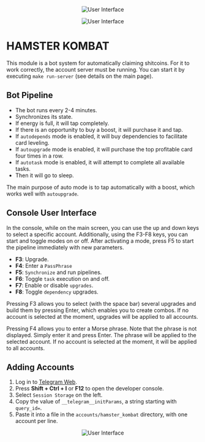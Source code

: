 <p align="center">
  <img src="https://github.com/9ft6/hamster_farm/raw/media/pics/cui.png" alt="User Interface">
</p>

<p align="center">
  <img src="https://github.com/9ft6/hamster_farm/raw/media/pics/combo.png" alt="User Interface">
</p>

# HAMSTER KOMBAT

This module is a bot system for automatically claiming shitcoins.
For it to work correctly, the account server must be running.
You can start it by executing `make run-server` (see details on the main page).

## Bot Pipeline

- The bot runs every 2-4 minutes.
- Synchronizes its state.
- If energy is full, it will tap completely.
- If there is an opportunity to buy a boost, it will purchase it and tap.
- If `autodepends` mode is enabled, it will buy dependencies to facilitate card leveling.
- If `autoupgrade` mode is enabled, it will purchase the top profitable card four times in a row.
- If `autotask` mode is enabled, it will attempt to complete all available tasks.
- Then it will go to sleep.

The main purpose of auto mode is to tap automatically with a boost, which works well with `autoupgrade`.

## Console User Interface

In the console, while on the main screen, you can use the up and down keys to select a specific account. Additionally, using the F3-F8 keys, you can start and toggle modes on or off. After activating a mode, press F5 to start the pipeline immediately with new parameters.

- **F3**: Upgrade.
- **F4**: Enter a `PassPhrase`
- **F5**: `Synchronize` and run pipelines.
- **F6**: Toggle `task` execution on and off.
- **F7**: Enable or disable `upgrades`.
- **F8**: Toggle `dependency` upgrades.

Pressing F3 allows you to select (with the space bar) several upgrades and build them by pressing Enter, which enables you to create combos. If no account is selected at the moment, upgrades will be applied to all accounts.

Pressing F4 allows you to enter a Morse phrase. Note that the phrase is not displayed. Simply enter it and press Enter. The phrase will be applied to the selected account. If no account is selected at the moment, it will be applied to all accounts.

## Adding Accounts

1. Log in to [Telegram Web](https://web.telegram.org/).
2. Press **Shift + Ctrl + I** or **F12** to open the developer console.
3. Select `Session Storage` on the left.
4. Copy the value of `__telegram__initParams`, a string starting with `query_id=`.
5. Paste it into a file in the `accounts/hamster_kombat` directory, with one account per line.

<p align="center">
  <img src="https://github.com/9ft6/hamster_farm/raw/media/pics/hamster_debugger.png" alt="User Interface">
</p>
